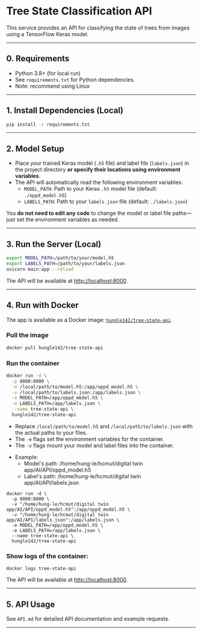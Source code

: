 # Tree State Classification API

This service provides an API for classifying the state of trees from images using a TensorFlow Keras model.

---

## 0. Requirements

- Python 3.8+ (for local run)
- See `requirements.txt` for Python dependencies.
- Note: recommend using Linux

---

## 1. Install Dependencies (Local)

```bash
pip install -r requirements.txt
```

---

## 2. Model Setup

- Place your trained Keras model (`.h5` file) and label file (`labels.json`) in the project directory **or specify their locations using environment variables**.
- The API will automatically read the following environment variables:
  - `MODEL_PATH`: Path to your Keras `.h5` model file (default: `./oppd_model.h5`)
  - `LABELS_PATH`: Path to your `labels.json` file (default: `./labels.json`)

You **do not need to edit any code** to change the model or label file paths—just set the environment variables as needed.

---

## 3. Run the Server (Local)

```bash
export MODEL_PATH=/path/to/your/model.h5
export LABELS_PATH=/path/to/your/labels.json
uvicorn main:app --reload
```

The API will be available at [http://localhost:8000](http://localhost:8000).

---

## 4. Run with Docker

The app is available as a Docker image: [`hungle142/tree-state-api`](https://hub.docker.com/r/hungle142/tree-state-api).

### Pull the image

```bash
docker pull hungle142/tree-state-api
```

### Run the container

```bash
docker run -d \
  -p 8000:8000 \
  -v /local/path/to/model.h5:/app/oppd_model.h5 \
  -v /local/path/to/labels.json:/app/labels.json \
  -e MODEL_PATH=/app/oppd_model.h5 \
  -e LABELS_PATH=/app/labels.json \
  --name tree-state-api \
  hungle142/tree-state-api
```

- Replace `/local/path/to/model.h5` and `/local/path/to/labels.json` with the actual paths to your files.
- The `-e` flags set the environment variables for the container.
- The `-v` flags mount your model and label files into the container.

* Example:
  + Model's path: /home/hung-le/hcmut/digital twin app/AI/API/oppd_model.h5
  + Label's path: /home/hung-le/hcmut/digital twin app/AI/API/labels.json
```
docker run -d \
  -p 8000:8000 \
  -v "/home/hung-le/hcmut/digital twin app/AI/API/oppd_model.h5":/app/oppd_model.h5 \
  -v "/home/hung-le/hcmut/digital twin app/AI/API/labels.json":/app/labels.json \
  -e MODEL_PATH=/app/oppd_model.h5 \
  -e LABELS_PATH=/app/labels.json \
  --name tree-state-api \
  hungle142/tree-state-api
```
### Show logs of the container:

```
docker logs tree-state-api
```

The API will be available at [http://localhost:8000](http://localhost:8000).

---

## 5. API Usage

See `API.md` for detailed API documentation and example requests.

---